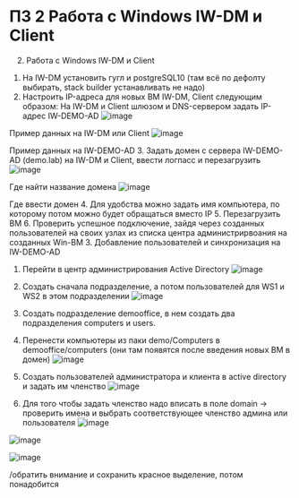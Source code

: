 # ПЗ 2 Работа с Windows IW-DM и Client
 2. Работа с Windows IW-DM и Client
1.	На IW-DM установить гугл и postgreSQL10 (там всё по дефолту выбирать, stack builder устанавливать не надо)
2.	Настроить IP-адреса для новых ВМ IW-DM, Client следующим образом:
На IW-DM и Client шлюзом и DNS-сервером задать IP-адрес IW-DEMO-AD
![image](https://user-images.githubusercontent.com/83372679/211776812-ee2c2558-46d7-458c-b211-01077573e59b.png)

Пример данных  на IW-DM или Client
![image](https://user-images.githubusercontent.com/83372679/211776845-cb017984-7a03-48d7-9a70-89788bc4ed52.png)

Пример данных на IW-DEMO-AD
3.	Задать домен с сервера IW-DEMO-AD (demo.lab) на IW-DM и Client, ввести логпасс и перезагрузить
![image](https://user-images.githubusercontent.com/83372679/211776990-28034f2e-bffc-415c-a13f-d20d4e9ab23b.png)

Где найти название домена
![image](https://user-images.githubusercontent.com/83372679/211777036-4ff9ec89-5518-4620-967c-74b3dbb4014a.png)

Где ввести домен
4.	Для удобства можно задать имя компьютера, по которому потом можно будет обращаться вместо IP
5.	Перезагрузить ВМ
6.	Проверить успешное подключение, зайдя через созданных пользователей на своих узлах из списка центра администрирвоания на созданных Win-ВМ
3. Добавление пользователей и синхронизация на IW-DEMO-AD
1.	Перейти в центр администрирования Active Directory
![image](https://user-images.githubusercontent.com/83372679/211777150-22a73ed3-1ec0-490e-b850-99a6314bb01e.png)

2.	Создать сначала подразделение, а потом пользователей для WS1 и WS2 в этом подразделении
![image](https://user-images.githubusercontent.com/83372679/211777188-187d0735-945c-4e69-8699-458e825ccd1c.png)

3.	Создать подразделение demooffice, в нем создать два подразделения computers и users.
4.	Перенести компьютеры из паки demo/Computers в demooffice/computers (они там появятся после введения новых ВМ в домен)
![image](https://user-images.githubusercontent.com/83372679/211777220-2a2b8f62-dcc5-4e4b-8a7f-71d5d04f9d3a.png)

5.	Создать пользователей администратора и клиента в active directory и задать им членство
![image](https://user-images.githubusercontent.com/83372679/211777277-a0022327-1eb4-4b21-90b8-c728ec433a73.png)

6.	Для того чтобы задать членство надо вписать в поле domain -> проверить имена и выбрать соответствующее членство админа или пользователя
![image](https://user-images.githubusercontent.com/83372679/211777307-23ccb0a5-746b-4bc2-bb31-f5a9650ff6c4.png)

![image](https://user-images.githubusercontent.com/83372679/211777326-e8a00be8-4b1d-43f4-8aa6-2a1ece626b6e.png)

![image](https://user-images.githubusercontent.com/83372679/211777339-c971dc96-a9b1-4276-a7ac-cf104901f54f.png)

/обратить внимание и сохранить красное выделение, потом понадобится
